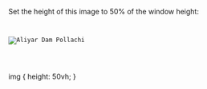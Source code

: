 Set the height of this image to 50% of the window height:

<codeblock language="css" type="exercise" testMode="fixedInput">
<code>
<panel language="html">
<img src="https://ik.imagekit.io/d9mvewbju/Course/BigbinaryAcademy/aliyar-dam-pollachi_plFB33l2XF.jpg" alt="Aliyar Dam Pollachi">
</panel>
<panel language="css">

</panel>
</code>

<solution>
img {
  height: 50vh;
}
</solution>
</codeblock>
